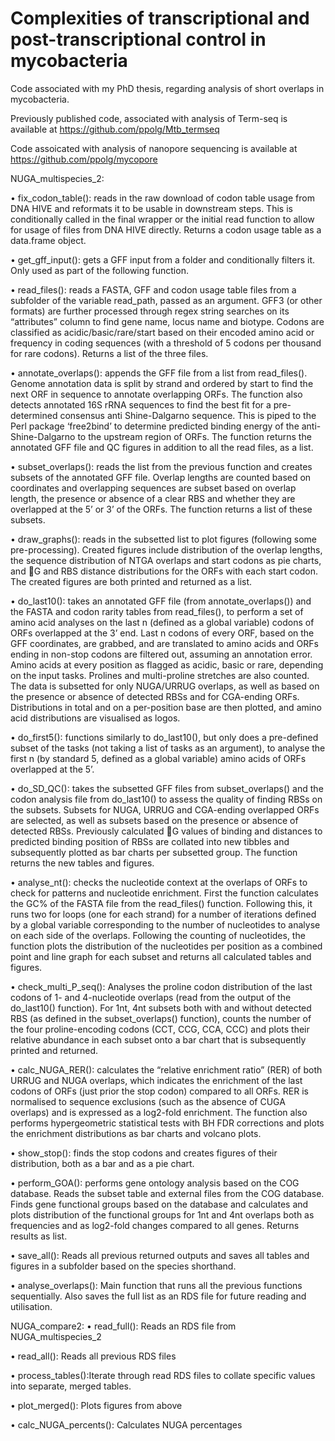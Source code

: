 # Complexities of transcriptional and post-transcriptional control in mycobacteria

Code associated with my PhD thesis, regarding analysis of short overlaps in mycobacteria.

Previously published code, associated with analysis of Term-seq is available at https://github.com/ppolg/Mtb_termseq

Code assoicated with analysis of nanopore sequencing is available at https://github.com/ppolg/mycopore






NUGA_multispecies_2:

•	fix_codon_table(): reads in the raw download of codon table usage from DNA HIVE and reformats it to be usable in downstream steps. This is conditionally called in the final wrapper or the initial read function to allow for usage of files from DNA HIVE directly. Returns a codon usage table as a data.frame object.

•	get_gff_input(): gets a GFF input from a folder and conditionally filters it. Only used as part of the following function.

•	read_files(): reads a FASTA, GFF and codon usage table files from a subfolder of the variable read_path, passed as an argument. GFF3 (or other formats) are further processed through regex string searches on its “attributes” column to find gene name, locus name and biotype. Codons are classified as acidic/basic/rare/start based on their encoded amino acid or frequency in coding sequences (with a threshold of 5 codons per thousand for rare codons). Returns a list of the three files.

•	annotate_overlaps(): appends the GFF file from a list from read_files(). Genome annotation data is split by strand and ordered by start to find the next ORF in sequence to annotate overlapping ORFs. The function also detects annotated 16S rRNA sequences to find the best fit for a pre-determined consensus anti Shine-Dalgarno sequence. This is piped to the Perl package ‘free2bind’ to determine predicted binding energy of the anti-Shine-Dalgarno to the upstream region of ORFs. The function returns the annotated GFF file and QC figures in addition to all the read files, as a list.

•	subset_overlaps(): reads the list from the previous function and creates subsets of the annotated GFF file. Overlap lengths are counted based on coordinates and overlapping sequences are subset based on overlap length, the presence or absence of a clear RBS and whether they are overlapped at the 5’ or 3’ of the ORFs. The function returns a list of these subsets.

•	draw_graphs(): reads in the subsetted list to plot figures (following some pre-processing). Created figures include distribution of the overlap lengths, the sequence distribution of NTGA overlaps and start codons as pie charts, and G and RBS distance distributions for the ORFs with each start codon. The created figures are both printed and returned as a list.

•	do_last10(): takes an annotated GFF file (from annotate_overlaps()) and the FASTA and codon rarity tables from read_files(), to perform a set of amino acid analyses on the last n (defined as a global variable) codons of ORFs overlapped at the 3’ end. Last n codons of every ORF, based on the GFF coordinates, are grabbed, and are translated to amino acids and ORFs ending in non-stop codons are filtered out, assuming an annotation error. Amino acids at every position as flagged as acidic, basic or rare, depending on the input tasks. Prolines and multi-proline stretches are also counted. The data is subsetted for only NUGA/URRUG overlaps, as well as based on the presence or absence of detected RBSs and for CGA-ending ORFs. Distributions in total and on a per-position base are then plotted, and amino acid distributions are visualised as logos.

•	do_first5(): functions similarly to do_last10(), but only does a pre-defined subset of the tasks (not taking a list of tasks as an argument), to analyse the first n (by standard 5, defined as a global variable) amino acids of ORFs overlapped at the 5’.

•	do_SD_QC(): takes the subsetted GFF files from subset_overlaps() and the codon analysis file from do_last10() to assess the quality of finding RBSs on the subsets. Subsets for NUGA, URRUG and CGA-ending overlapped ORFs are selected, as well as subsets based on the presence or absence of detected RBSs. Previously calculated G values of binding and distances to predicted binding position of RBSs are collated into new tibbles and subsequently plotted as bar charts per subsetted group. The function returns the new tables and figures.

•	analyse_nt(): checks the nucleotide context at the overlaps of ORFs to check for patterns and nucleotide enrichment. First the function calculates the GC% of the FASTA file from the read_files() function. Following this, it runs two for loops (one for each strand) for a number of iterations defined by a global variable corresponding to the number of nucleotides to analyse on each side of the overlaps. Following the counting of nucleotides, the function plots the distribution of the nucleotides per position as a combined point and line graph for each subset and returns all calculated tables and figures.

•	check_multi_P_seq(): Analyses the proline codon distribution of the last codons of 1- and 4-nucleotide overlaps (read from the output of the do_last10() function). For 1nt, 4nt subsets both with and without detected RBS (as defined in the subset_overlaps() function), counts the number of the four proline-encoding codons (CCT, CCG, CCA, CCC) and plots their relative abundance in each subset onto a bar chart that is subsequently printed and returned. 

•	calc_NUGA_RER(): calculates the “relative enrichment ratio” (RER) of both URRUG and NUGA overlaps, which indicates the enrichment of the last codons of ORFs (just prior the stop codon) compared to all ORFs. RER is normalised to sequence exclusions (such as the absence of CUGA overlaps) and is expressed as a log2-fold enrichment. The function also performs hypergeometric statistical tests with BH FDR corrections and plots the enrichment distributions as bar charts and volcano plots.

•	show_stop(): finds the stop codons and creates figures of their distribution, both as a bar and as a pie chart.

•	perform_GOA(): performs gene ontology analysis based on the COG database. Reads the subset table and external files from the COG database. Finds gene functional groups based on the database and calculates and plots distribution of the functional groups for 1nt and 4nt overlaps both as frequencies and as log2-fold changes compared to all genes. Returns results as list.

•	save_all(): Reads all previous returned outputs and saves all tables and figures in a subfolder based on the species shorthand. 

•	analyse_overlaps(): Main function that runs all the previous functions sequentially. Also saves the full list as an RDS file for future reading and utilisation.




NUGA_compare2:
•	read_full(): Reads an RDS file from NUGA_multispecies_2

•	read_all(): Reads all previous RDS files

•	process_tables():Iterate through read RDS files to collate specific values into separate, merged tables. 

•	plot_merged(): Plots figures from above

•	calc_NUGA_percents(): Calculates NUGA percentages





